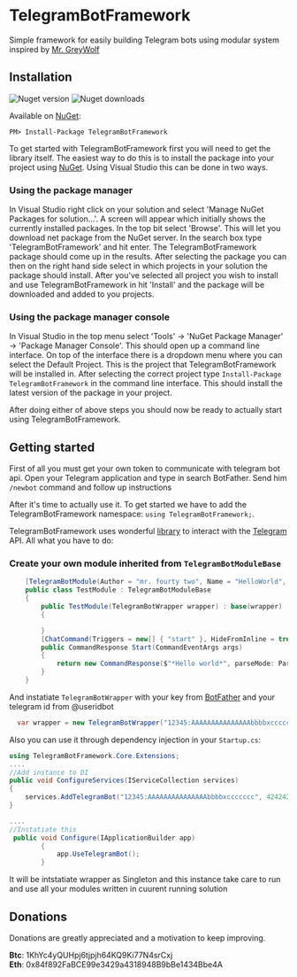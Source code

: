 # TelegramBotFramework
Simple framework for easily building Telegram bots using modular system inspired by [Mr. GreyWolf](https://github.com/GreyWolfDev/CSChatBot)
## Installation
![Nuget version](https://img.shields.io/nuget/v/TelegramBotFramework.svg) ![Nuget downloads](https://img.shields.io/nuget/dt/TelegramBotFramework.svg)

Available on [NuGet](https://www.nuget.org/packages/TelegramBotFramework/):
```
PM> Install-Package TelegramBotFramework
```
To get started with TelegramBotFramework first you will need to get the library itself. The easiest way to do this is to install the package into your project using [NuGet](https://www.nuget.org/packages/TelegramBotFramework/). Using Visual Studio this can be done in two ways.

### Using the package manager
In Visual Studio right click on your solution and select 'Manage NuGet Packages for solution...'. A screen will appear which initially shows the currently installed packages. In the top bit select 'Browse'. This will let you download net package from the NuGet server. In the search box type 'TelegramBotFramework' and hit enter. The TelegramBotFramework package should come up in the results. After selecting the package you can then on the right hand side select in which projects in your solution the package should install. After you've selected all project you wish to install and use TelegramBotFramework in hit 'Install' and the package will be downloaded and added to you projects.

### Using the package manager console
In Visual Studio in the top menu select 'Tools' -> 'NuGet Package Manager' -> 'Package Manager Console'. This should open up a command line interface. On top of the interface there is a dropdown menu where you can select the Default Project. This is the project that TelegramBotFramework will be installed in. After selecting the correct project type  `Install-Package TelegramBotFramework`  in the command line interface. This should install the latest version of the package in your project.

After doing either of above steps you should now be ready to actually start using TelegramBotFramework.

## Getting started
First of all you must get your own token to communicate with telegram bot api. Open your Telegram application and type in search BotFather. Send him `/newbot` command and follow up instructions

After  it's time to actually use it. To get started we have to add the TelegramBotFramework namespace:  `using TelegramBotFramework;`.

TelegramBotFramework uses wonderful [library](https://github.com/TelegramBots/Telegram.Bot) to  interact with the [Telegram](https://telegram.org) API. 
All what you have to do:
### Create your own module inherited from `TelegramBotModuleBase`
````C#
    [TelegramBotModule(Author = "mr. fourty two", Name = "HelloWorld", Version = "1.0")]
    public class TestModule : TelegramBotModuleBase
    {
        public TestModule(TelegramBotWrapper wrapper) : base(wrapper)
        {

        }    
        [ChatCommand(Triggers = new[] { "start" }, HideFromInline = true, DontSearchInline = true)]
        public CommandResponse Start(CommandEventArgs args)
        {
            return new CommandResponse($"*Hello world*", parseMode: ParseMode.Markdown);
        }
    }
````
And instatiate `TelegramBotWrapper` with your key from [BotFather](tg://@BotFather) and your telegram id from @useridbot
````C#
  var wrapper = new TelegramBotWrapper("12345:AAAAAAAAAAAAAAAbbbbxccccccc", 424242, "NewBotConfigAlias");
````
Also you can use it through dependency injection in your `Startup.cs`:
````C#
using TelegramBotFramework.Core.Extensions;
....
//Add instance to DI
public void ConfigureServices(IServiceCollection services)
{
    services.AddTelegramBot("12345:AAAAAAAAAAAAAAAbbbbxccccccc", 424242, "NewBotConfigAlias");
}

....
//Instatiate this
 public void Configure(IApplicationBuilder app)
        {
            app.UseTelegramBot();
        }

````
It will be intstatiate wrapper as Singleton and this instance take care to run and use all your modules written in cuurent running solution
## Donations
Donations are greatly appreciated and a motivation to keep improving.

**Btc**:  1KhYc4yQUHpj6tjpjh64KQ9Ki77N4srCxj  
**Eth**:  0x84f892FaBCE99e3429a4318948B9bBe1434Bbe4A 
